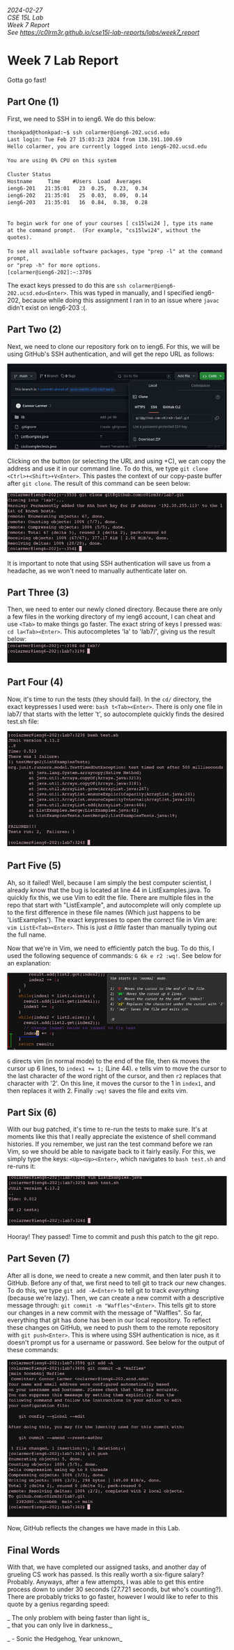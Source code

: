 _2024-02-27_  
_CSE 15L Lab_  
_Week 7 Report_  
_See https://c0lrm3r.github.io/cse15l-lab-reports/labs/week7_report_  

# Week 7 Lab Report

Gotta go fast!

## Part One (1)

First, we need to SSH in to ieng6. We do this below:

```
thonkpad@thonkpad:~$ ssh colarmer@ieng6-202.ucsd.edu
Last login: Tue Feb 27 15:03:23 2024 from 130.191.100.69
Hello colarmer, you are currently logged into ieng6-202.ucsd.edu

You are using 0% CPU on this system

Cluster Status 
Hostname     Time    #Users  Load  Averages  
ieng6-201   21:35:01   23  0.25,  0.23,  0.34
ieng6-202   21:35:01   25  0.03,  0.09,  0.14
ieng6-203   21:35:01   16  0.84,  0.38,  0.28


To begin work for one of your courses [ cs15lwi24 ], type its name 
at the command prompt.  (For example, "cs15lwi24", without the quotes).

To see all available software packages, type "prep -l" at the command prompt,
or "prep -h" for more options.
[colarmer@ieng6-202]:~:370$ 
```

The exact keys pressed to do this are `ssh colarmer@ieng6-202.ucsd.edu<Enter>`. This was typed in manually, and I specified ieng6-202, because while doing this assignment I ran in to an issue where `javac` didn't exist on ieng6-203 :(.

## Part Two (2)

Next, we need to clone our repository fork on to ieng6. For this, we will be
using GitHub's SSH authentication, and will get the repo URL as follows:

![Grabbing the repo URL](https://raw.githubusercontent.com/c0lrm3r/cse15l-lab-reports/main/res/week7/get_git.jpg)

Clicking on the button (or selecting the URL and using <Ctrl>+C), we can copy the address and use it in our command line. To do this, we type `git clone <Ctrl>+<Shift>+V<Enter>`. This pastes the context of our copy-paste buffer after `git clone`. The result of this command can be seen below:

![Cloning the Repo](https://raw.githubusercontent.com/c0lrm3r/cse15l-lab-reports/main/res/week7/git_clone.jpg)

It is important to note that using SSH authentication will save us from a headache, as we won't need to manually authenticate later on.

## Part Three (3)

Then, we need to enter our newly cloned directory. Because there are only a few files in the working directory of my ieng6 account, I can cheat and use `<Tab>` to make things go faster. The exact string of keys I pressed was: `cd la<Tab><Enter>`. This autocompletes 'la' to 'lab7/', giving us the result below:
![Cloning the Repo](https://raw.githubusercontent.com/c0lrm3r/cse15l-lab-reports/main/res/week7/cd.jpg)

## Part Four (4)

Now, it's time to run the tests (they should fail). In the `cd/` directory, the exact keypresses I used were: `bash t<Tab><Enter>`. There is only one file in lab7/ that starts with the letter 't', so autocomplete quickly finds the desired test.sh file:

![Running the failing test](https://raw.githubusercontent.com/c0lrm3r/cse15l-lab-reports/main/res/week7/test_fail.jpg)

## Part Five (5)

Ah, so it failed! Well, because I am simply the best computer scientist, I already know that the bug is located at line 44 in ListExamples.java. To quickly fix this, we use Vim to edit the file. There are multiple files in the repo that start with "ListExample", and autocomplete will only complete up to the first difference in these file names (Which just happens to be 'ListExamples'). The exact keypresses to open the correct file in Vim are: `vim ListE<Tab><Enter>`. This is just *a little* faster than manually typing out the full name.  

Now that we're in Vim, we need to efficiently patch the bug. To do this, I used the following sequence of commands: `G 6k e r2 :wq!`. See below for an explanation:

![How do I exit vim???](https://raw.githubusercontent.com/c0lrm3r/cse15l-lab-reports/main/res/week7/vim_annotated.jpg)

`G` directs vim (in normal mode) to the end of the file, then `6k` moves the cursor up 6 lines, to `index1 += 1;` (Line 44). `e` tells vim to move the cursor to the last character of the word right of the cursor, and then `r2` replaces that character with '2'. On this line, it moves the cursor to the 1 in `index1`, and then replaces it with 2. Finally `:wq!` saves the file and exits vim. 

## Part Six (6)

With our bug patched, it's time to re-run the tests to make sure. It's at moments like this that I really appreciate the existence of shell command histories. If you remember, we just ran the test command before we ran Vim, so we should be able to navigate back to it fairly easily. For this, we simply type the keys: `<Up><Up><Enter>`, which navigates to `bash test.sh` and re-runs it:

![Unlike my midterms, these tests passed](https://raw.githubusercontent.com/c0lrm3r/cse15l-lab-reports/main/res/week7/test_pass.jpg)

Hooray! They passed! Time to commit and push this patch to the git repo.

## Part Seven (7)

After all is done, we need to create a new commit, and then later push it to GitHub. Before any of that, we first need to tell git to track our new changes. To do this, we type `git add -A<Enter>` to tell git to track *everything* (because we're lazy). Then, we can create a new commit with a descriptive message through: `git commit -m "Waffles"<Enter>`. This tells git to store our changes in a new commit with the message of "Waffles". So far, everything that git has done has been in our local repository. To reflect these changes on GitHub, we need to push them to the remote repository with `git push<Enter>`. This is where using SSH authentication is nice, as it doesn't prompt us for a username or password. See below for the output of these commands:

![Saving our changes with git](https://raw.githubusercontent.com/c0lrm3r/cse15l-lab-reports/main/res/week7/push_git.jpg)

Now, GitHub reflects the changes we have made in this Lab.

## Final Words

With that, we have completed our assigned tasks, and another day of grueling CS work has passed. Is this really worth a six-figure salary? Probably. Anyways, after a few attempts, I was able to get this entire process down to under 30 seconds (27.721 seconds, but who's counting?). There are probably tricks to go faster, however I would like to refer to this quote by a genius regarding speed:

_    The only problem with being faster than light is_  
_    that you can only live in darkness._  

_              - Sonic the Hedgehog, Year unknown_

